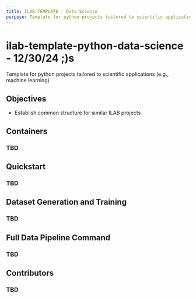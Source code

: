 ```yaml
---
title: ILAB TEMPLATE - Data Science
purpose: Template for python projects tailored to scientific applications (e.g., machine learning)
---
```


# ilab-template-python-data-science - 12/30/24 ;)s

Template for python projects tailored to scientific applications (e.g., machine learning)

## Objectives

- Establish common structure for similar ILAB projects

## Containers

### TBD 

## Quickstart

### TBD

## Dataset Generation and Training

### TBD

## Full Data Pipeline Command

### TBD

## Contributors

### TBD
